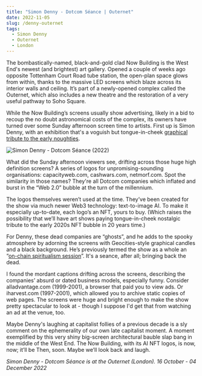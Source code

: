 ```yaml
---
title: "Simon Denny - Dotcom Séance | Outernet"
date: 2022-11-05
slug: /denny-outernet
tags:
  - Simon Denny
  - Outernet
  - London
---
```


The bombastically-named, black-and-gold clad Now Building is the West End's newest (and brightest) art gallery. Opened a couple of weeks ago opposite Tottenham Court Road tube station, the open-plan space glows from within, thanks to the massive LED screens which blaze across its interior walls and ceiling. It’s part of a newly-opened complex called the Outernet, which also includes a new theatre and the restoration of a very useful pathway to Soho Square.

While the Now Building’s screens usually show advertising, likely in a bid to recoup the no doubt astronomical costs of the complex, its owners have turned over some Sunday afternoon screen time to artists. First up is Simon Denny, with an exhibition that's a voguish but tongue-in-cheek [graphical tribute to the early noughties](https://www.outernetglobal.com/news/outernet-arts-to-launch-with-simon-denny).

![Simon Denny - Dotcom Séance (2022)](/denny-outernet-1.jpg)

What did the Sunday afternoon viewers see, drifting across those huge high definition screens? A series of logos for unpromising-sounding organisations: capacityweb.com, cashwars.com, netmorf.com. Spot the similarity in those names? They're all Dotcom companies which inflated and burst in the “Web 2.0” bubble at the turn of the millennium.

The logos themselves weren’t used at the time. They’ve been created for the show via much newer Web3 technology: text-to-image AI. To make it especially up-to-date, each logo’s an NFT, yours to buy. (Which raises the possibility that we’ll have art shows paying tongue-in-cheek nostalgic tribute to the early 2020s NFT bubble in 20 years time.)

For Denny, these dead companies are “ghosts”, and he adds to the spooky atmosphere by adorning the screens with Geocities-style graphical candles and a black background. He’s previously termed the show as a whole an “[on-chain spiritualism session](https://www.dotcomseance.com/)”. It's a seance, after all; bringing back the dead.

I found the mordant captions drifting across the screens, describing the companies’ absurd or dated business models, especially funny. Consider alladvantage.com (1999-2001), a browser that paid you to view ads. Or iharvest.com (1997-2001), which allowed you to archive static copies of web pages. The screens were huge and bright enough to make the show pretty spectacular to look at - though I suppose I'd get that from watching an ad at the venue, too.

Maybe Denny's laughing at capitalist follies of a previous decade is a sly comment on the ephemerality of our own late capitalist moment. A moment exemplified by this very shiny big-screen architectural bauble slap bang in the middle of the West End. The Now Building, with its AI NFT logos, is now, now; it’ll be Then, soon. Maybe we’ll look back and laugh.

*Simon Denny - Dotcom Séance is at the Outernet (London). 16 October - 04 December 2022*

